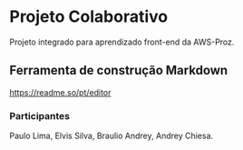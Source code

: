 # Projeto Colaborativo
Projeto integrado para aprendizado front-end da AWS-Proz.

## Ferramenta de construção Markdown
https://readme.so/pt/editor

### Participantes
Paulo Lima,
Elvis Silva, 
Braulio Andrey, 
Andrey Chiesa.